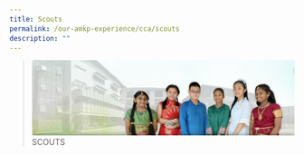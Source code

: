 ```yaml
---
title: Scouts
permalink: /our-amkp-experience/cca/scouts
description: ""
---
```

>![](/images/About%20Us/banner2-with%20bg.jpg)
>SCOUTS

